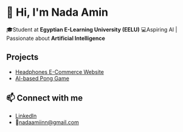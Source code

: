 # 👋 Hi, I'm Nada Amin

🎓Student at **Egyptian E-Learning University (EELU)**
💻Aspiring AI | Passionate about **Artificial Intelligence**

 ## Projects
- [Headphones E-Commerce Website](https://drive.google.com/drive/folders/128xcwJkfi83adcZ5WScMoh6Gu4ZRNm1g?usp=drive_link)
- [AI-based Pong Game]()

## 📫 Connect with me
- [LinkedIn](https://www.linkedin.com/in/nadaamiinn)
- 📧nadaamiinn@gmail.com
